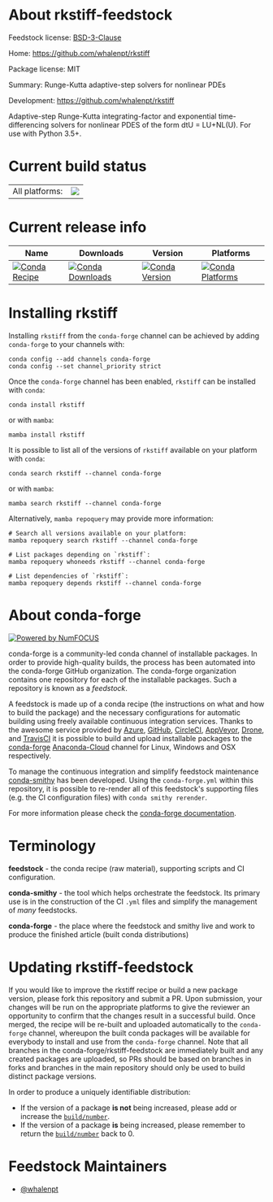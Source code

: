 About rkstiff-feedstock
=======================

Feedstock license: [BSD-3-Clause](https://github.com/conda-forge/rkstiff-feedstock/blob/main/LICENSE.txt)

Home: https://github.com/whalenpt/rkstiff

Package license: MIT

Summary: Runge-Kutta adaptive-step solvers for nonlinear PDEs

Development: https://github.com/whalenpt/rkstiff

Adaptive-step Runge-Kutta integrating-factor and
exponential time-differencing solvers for nonlinear PDES
of the form dtU = LU+NL(U). For use with Python 3.5+.


Current build status
====================


<table><tr><td>All platforms:</td>
    <td>
      <a href="https://dev.azure.com/conda-forge/feedstock-builds/_build/latest?definitionId=12152&branchName=main">
        <img src="https://dev.azure.com/conda-forge/feedstock-builds/_apis/build/status/rkstiff-feedstock?branchName=main">
      </a>
    </td>
  </tr>
</table>

Current release info
====================

| Name | Downloads | Version | Platforms |
| --- | --- | --- | --- |
| [![Conda Recipe](https://img.shields.io/badge/recipe-rkstiff-green.svg)](https://anaconda.org/conda-forge/rkstiff) | [![Conda Downloads](https://img.shields.io/conda/dn/conda-forge/rkstiff.svg)](https://anaconda.org/conda-forge/rkstiff) | [![Conda Version](https://img.shields.io/conda/vn/conda-forge/rkstiff.svg)](https://anaconda.org/conda-forge/rkstiff) | [![Conda Platforms](https://img.shields.io/conda/pn/conda-forge/rkstiff.svg)](https://anaconda.org/conda-forge/rkstiff) |

Installing rkstiff
==================

Installing `rkstiff` from the `conda-forge` channel can be achieved by adding `conda-forge` to your channels with:

```
conda config --add channels conda-forge
conda config --set channel_priority strict
```

Once the `conda-forge` channel has been enabled, `rkstiff` can be installed with `conda`:

```
conda install rkstiff
```

or with `mamba`:

```
mamba install rkstiff
```

It is possible to list all of the versions of `rkstiff` available on your platform with `conda`:

```
conda search rkstiff --channel conda-forge
```

or with `mamba`:

```
mamba search rkstiff --channel conda-forge
```

Alternatively, `mamba repoquery` may provide more information:

```
# Search all versions available on your platform:
mamba repoquery search rkstiff --channel conda-forge

# List packages depending on `rkstiff`:
mamba repoquery whoneeds rkstiff --channel conda-forge

# List dependencies of `rkstiff`:
mamba repoquery depends rkstiff --channel conda-forge
```


About conda-forge
=================

[![Powered by
NumFOCUS](https://img.shields.io/badge/powered%20by-NumFOCUS-orange.svg?style=flat&colorA=E1523D&colorB=007D8A)](https://numfocus.org)

conda-forge is a community-led conda channel of installable packages.
In order to provide high-quality builds, the process has been automated into the
conda-forge GitHub organization. The conda-forge organization contains one repository
for each of the installable packages. Such a repository is known as a *feedstock*.

A feedstock is made up of a conda recipe (the instructions on what and how to build
the package) and the necessary configurations for automatic building using freely
available continuous integration services. Thanks to the awesome service provided by
[Azure](https://azure.microsoft.com/en-us/services/devops/), [GitHub](https://github.com/),
[CircleCI](https://circleci.com/), [AppVeyor](https://www.appveyor.com/),
[Drone](https://cloud.drone.io/welcome), and [TravisCI](https://travis-ci.com/)
it is possible to build and upload installable packages to the
[conda-forge](https://anaconda.org/conda-forge) [Anaconda-Cloud](https://anaconda.org/)
channel for Linux, Windows and OSX respectively.

To manage the continuous integration and simplify feedstock maintenance
[conda-smithy](https://github.com/conda-forge/conda-smithy) has been developed.
Using the ``conda-forge.yml`` within this repository, it is possible to re-render all of
this feedstock's supporting files (e.g. the CI configuration files) with ``conda smithy rerender``.

For more information please check the [conda-forge documentation](https://conda-forge.org/docs/).

Terminology
===========

**feedstock** - the conda recipe (raw material), supporting scripts and CI configuration.

**conda-smithy** - the tool which helps orchestrate the feedstock.
                   Its primary use is in the construction of the CI ``.yml`` files
                   and simplify the management of *many* feedstocks.

**conda-forge** - the place where the feedstock and smithy live and work to
                  produce the finished article (built conda distributions)


Updating rkstiff-feedstock
==========================

If you would like to improve the rkstiff recipe or build a new
package version, please fork this repository and submit a PR. Upon submission,
your changes will be run on the appropriate platforms to give the reviewer an
opportunity to confirm that the changes result in a successful build. Once
merged, the recipe will be re-built and uploaded automatically to the
`conda-forge` channel, whereupon the built conda packages will be available for
everybody to install and use from the `conda-forge` channel.
Note that all branches in the conda-forge/rkstiff-feedstock are
immediately built and any created packages are uploaded, so PRs should be based
on branches in forks and branches in the main repository should only be used to
build distinct package versions.

In order to produce a uniquely identifiable distribution:
 * If the version of a package **is not** being increased, please add or increase
   the [``build/number``](https://docs.conda.io/projects/conda-build/en/latest/resources/define-metadata.html#build-number-and-string).
 * If the version of a package **is** being increased, please remember to return
   the [``build/number``](https://docs.conda.io/projects/conda-build/en/latest/resources/define-metadata.html#build-number-and-string)
   back to 0.

Feedstock Maintainers
=====================

* [@whalenpt](https://github.com/whalenpt/)

